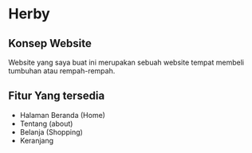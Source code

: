 # Herby

## Konsep Website
Website yang saya buat ini merupakan sebuah website tempat membeli tumbuhan atau rempah-rempah.

## Fitur Yang tersedia
- Halaman Beranda (Home)
- Tentang (about)
- Belanja (Shopping)
- Keranjang
